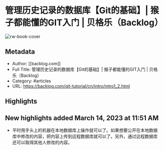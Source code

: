 # 管理历史记录的数据库【Git的基础】| 猴子都能懂的GIT入门 | 贝格乐（Backlog）

![rw-book-cover](https://readwise-assets.s3.amazonaws.com/static/images/article0.00998d930354.png)

## Metadata
- Author: [[backlog.com]]
- Full Title: 管理历史记录的数据库【Git的基础】| 猴子都能懂的GIT入门 | 贝格乐（Backlog）
- Category: #articles
- URL: https://backlog.com/git-tutorial/cn/intro/intro1_2.html

## Highlights

## New highlights added March 14, 2023 at 11:51 AM
- 平时用手头上的机器在本地数据库上操作就可以了。如果想要公开在本地数据库中修改的内容，把内容上传到远程数据库就可以了。另外，通过远程数据库还可以取得其他人修改的内容。
